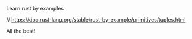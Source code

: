 Learn rust by examples

// https://doc.rust-lang.org/stable/rust-by-example/primitives/tuples.html

All the best!
